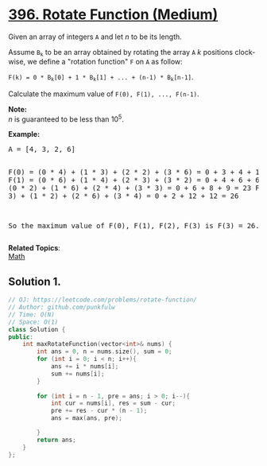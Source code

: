 # [396. Rotate Function (Medium)](https://leetcode.com/problems/rotate-function/)

<p>
Given an array of integers <code>A</code> and let <i>n</i> to be its length.
</p>

<p>
Assume <code>B<sub>k</sub></code> to be an array obtained by rotating the array <code>A</code> <i>k</i> positions clock-wise, we define a "rotation function" <code>F</code> on <code>A</code> as follow:
</p>

<p>
<code>F(k) = 0 * B<sub>k</sub>[0] + 1 * B<sub>k</sub>[1] + ... + (n-1) * B<sub>k</sub>[n-1]</code>.</p>

<p>Calculate the maximum value of <code>F(0), F(1), ..., F(n-1)</code>. 
</p>

<p><b>Note:</b><br>
<i>n</i> is guaranteed to be less than 10<sup>5</sup>.
</p>

<p><b>Example:</b>
</p><pre>A = [4, 3, 2, 6]

F(0) = (0 * 4) + (1 * 3) + (2 * 2) + (3 * 6) = 0 + 3 + 4 + 18 = 25
F(1) = (0 * 6) + (1 * 4) + (2 * 3) + (3 * 2) = 0 + 4 + 6 + 6 = 16
F(2) = (0 * 2) + (1 * 6) + (2 * 4) + (3 * 3) = 0 + 6 + 8 + 9 = 23
F(3) = (0 * 3) + (1 * 2) + (2 * 6) + (3 * 4) = 0 + 2 + 12 + 12 = 26

So the maximum value of F(0), F(1), F(2), F(3) is F(3) = 26.
</pre>
<p></p>

**Related Topics**:  
[Math](https://leetcode.com/tag/math/)

## Solution 1.

```cpp
// OJ: https://leetcode.com/problems/rotate-function/
// Author: github.com/punkfulw
// Time: O(N)
// Space: O(1)
class Solution {
public:
    int maxRotateFunction(vector<int>& nums) {
        int ans = 0, n = nums.size(), sum = 0;
        for (int i = 0; i < n; i++){
            ans += i * nums[i];
            sum += nums[i];
        }
        
        for (int i = n - 1, pre = ans; i > 0; i--){
            int cur = nums[i], res = sum - cur;
            pre += res - cur * (n - 1);
            ans = max(ans, pre);

        }
        return ans;
    }
};
```
